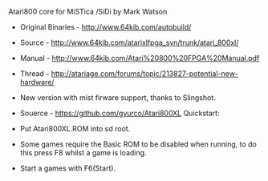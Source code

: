 Atari800 core for MiSTica /SiDi by Mark Watson

- Original Binaries - http://www.64kib.com/autobuild/ 
- Source - http://www.64kib.com/atarixlfpga_svn/trunk/atari_800xl/ 
- Manual - http://www.64kib.com/Atari%20800%20FPGA%20Manual.pdf 
- Thread - http://atariage.com/forums/topic/213827-potential-new-hardware/ 

- New version with mist firware support, thanks to Slingshot.
- Souerce - https://github.com/gyurco/Atari800XL
Quickstart:
- Put Atari800XL.ROM into sd root.
- Some games require the Basic ROM to be disabled when running, to do this
  press F8 whilst a game is loading.
- Start a games with F6(Start).


